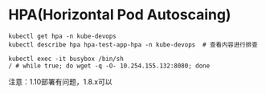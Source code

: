 # HPA(Horizontal Pod Autoscaing)


    kubectl get hpa -n kube-devops
    kubectl describe hpa hpa-test-app-hpa -n kube-devops  # 查看内容进行排查
    
    kubectl exec -it busybox /bin/sh
    / # while true; do wget -q -O- 10.254.155.132:8080; done
注意：1.10部署有问题，1.8.x可以
